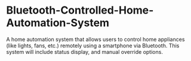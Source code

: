 # Bluetooth-Controlled-Home-Automation-System
A home automation system that allows users to control home appliances  (like lights, fans, etc.) remotely using a smartphone via Bluetooth. This system will  include status display, and manual override options.
